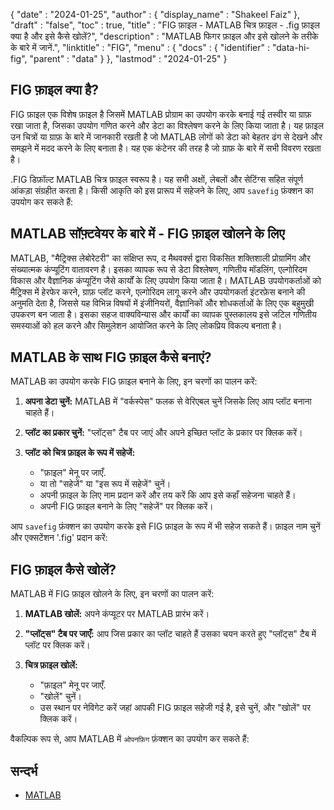 {
  "date" : "2024-01-25",
  "author" : {
    "display_name" : "Shakeel Faiz"
  },
  "draft" : "false",
  "toc" : true,
  "title" : "FIG फ़ाइल - MATLAB चित्र फ़ाइल - .fig फ़ाइल क्या है और इसे कैसे खोलें?",
  "description" : "MATLAB फिगर फ़ाइल और इसे खोलने के तरीके के बारे में जानें.",
  "linktitle" : "FIG",
  "menu" : {
    "docs" : {
      "identifier" : "data-hi-fig",
      "parent" : "data"
    }
  },
  "lastmod" : "2024-01-25"
}

## FIG फ़ाइल क्या है?

FIG फ़ाइल एक विशेष फ़ाइल है जिसमें MATLAB प्रोग्राम का उपयोग करके बनाई गई तस्वीर या ग्राफ़ रखा जाता है, जिसका उपयोग गणित करने और डेटा का विश्लेषण करने के लिए किया जाता है। यह फ़ाइल उन चित्रों या ग्राफ़ के बारे में जानकारी रखती है जो MATLAB लोगों को डेटा को बेहतर ढंग से देखने और समझने में मदद करने के लिए बनाता है। यह एक कंटेनर की तरह है जो ग्राफ़ के बारे में सभी विवरण रखता है।

.FIG डिफ़ॉल्ट MATLAB चित्र फ़ाइल स्वरूप है। यह सभी अक्षों, लेबलों और सेटिंग्स सहित संपूर्ण आंकड़ा संग्रहीत करता है। किसी आकृति को इस प्रारूप में सहेजने के लिए, आप `savefig` फ़ंक्शन का उपयोग कर सकते हैं:

## MATLAB सॉफ़्टवेयर के बारे में - FIG फ़ाइल खोलने के लिए

MATLAB, "मैट्रिक्स लेबोरेटरी" का संक्षिप्त रूप, द मैथवर्क्स द्वारा विकसित शक्तिशाली प्रोग्रामिंग और संख्यात्मक कंप्यूटिंग वातावरण है। इसका व्यापक रूप से डेटा विश्लेषण, गणितीय मॉडलिंग, एल्गोरिदम विकास और वैज्ञानिक कंप्यूटिंग जैसे कार्यों के लिए उपयोग किया जाता है। MATLAB उपयोगकर्ताओं को मैट्रिक्स में हेरफेर करने, ग्राफ़ प्लॉट करने, एल्गोरिदम लागू करने और उपयोगकर्ता इंटरफ़ेस बनाने की अनुमति देता है, जिससे यह विभिन्न विषयों में इंजीनियरों, वैज्ञानिकों और शोधकर्ताओं के लिए एक बहुमुखी उपकरण बन जाता है। इसका सहज वाक्यविन्यास और कार्यों का व्यापक पुस्तकालय इसे जटिल गणितीय समस्याओं को हल करने और सिमुलेशन आयोजित करने के लिए लोकप्रिय विकल्प बनाता है।

## MATLAB के साथ FIG फ़ाइल कैसे बनाएं?

MATLAB का उपयोग करके FIG फ़ाइल बनाने के लिए, इन चरणों का पालन करें:

1. **अपना डेटा चुनें:** MATLAB में "वर्कस्पेस" फलक से वेरिएबल चुनें जिसके लिए आप प्लॉट बनाना चाहते हैं।

2. **प्लॉट का प्रकार चुनें:** "प्लॉट्स" टैब पर जाएं और अपने इच्छित प्लॉट के प्रकार पर क्लिक करें।

3. **प्लॉट को चित्र फ़ाइल के रूप में सहेजें:**

     - "फ़ाइल" मेनू पर जाएँ.
     - या तो "सहेजें" या "इस रूप में सहेजें" चुनें।
     - अपनी फ़ाइल के लिए नाम प्रदान करें और तय करें कि आप इसे कहाँ सहेजना चाहते हैं।
     - अपनी FIG फ़ाइल बनाने के लिए "सहेजें" पर क्लिक करें।

आप `savefig` फ़ंक्शन का उपयोग करके इसे FIG फ़ाइल के रूप में भी सहेज सकते हैं। फ़ाइल नाम चुनें और एक्सटेंशन '.fig' प्रदान करें:

## FIG फ़ाइल कैसे खोलें?

MATLAB में FIG फ़ाइल खोलने के लिए, इन चरणों का पालन करें:

1. **MATLAB खोलें:** अपने कंप्यूटर पर MATLAB प्रारंभ करें।

2. **"प्लॉट्स" टैब पर जाएँ:** आप जिस प्रकार का प्लॉट चाहते हैं उसका चयन करते हुए "प्लॉट्स" टैब में प्लॉट पर क्लिक करें।

3. **चित्र फ़ाइल खोलें:**

     - "फ़ाइल" मेनू पर जाएँ.
     - "खोलें" चुनें।
     - उस स्थान पर नेविगेट करें जहां आपकी FIG फ़ाइल सहेजी गई है, इसे चुनें, और "खोलें" पर क्लिक करें।

वैकल्पिक रूप से, आप MATLAB में `ओपनफ़िग` फ़ंक्शन का उपयोग कर सकते हैं:

## सन्दर्भ
* [MATLAB](https://en.wikipedia.org/wiki/MATLAB)

